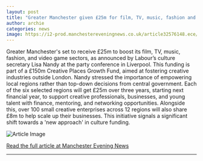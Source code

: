 ```yaml
---
layout: post
title: "Greater Manchester given £25m for film, TV, music, fashion and video games industries"
author: archie
categories: news
image: https://i2-prod.manchestereveningnews.co.uk/article32576148.ece/ALTERNATES/s1200/0_Labour-Conference-2025-Day-Two.jpg
---
```

Greater Manchester's set to receive £25m to boost its film, TV, music, fashion, and video game sectors, as announced by Labour’s culture secretary Lisa Nandy at the party conference in Liverpool. This funding is part of a £150m Creative Places Growth Fund, aimed at fostering creative industries outside London. Nandy stressed the importance of empowering local regions rather than top-down decisions from central government. Each of the six selected regions will get £25m over three years, starting next financial year, to support creative professionals, businesses, and young talent with finance, mentoring, and networking opportunities. Alongside this, over 100 small creative enterprises across 12 regions will also share £8m to help scale up their businesses. This initiative signals a significant shift towards a 'new approach' in culture funding.

![Article Image](https://i2-prod.manchestereveningnews.co.uk/article32576148.ece/ALTERNATES/s1200/0_Labour-Conference-2025-Day-Two.jpg)

[Read the full article at Manchester Evening News](https://www.manchestereveningnews.co.uk/news/greater-manchester-news/greater-manchester-given-25m-film-32576056)

---
